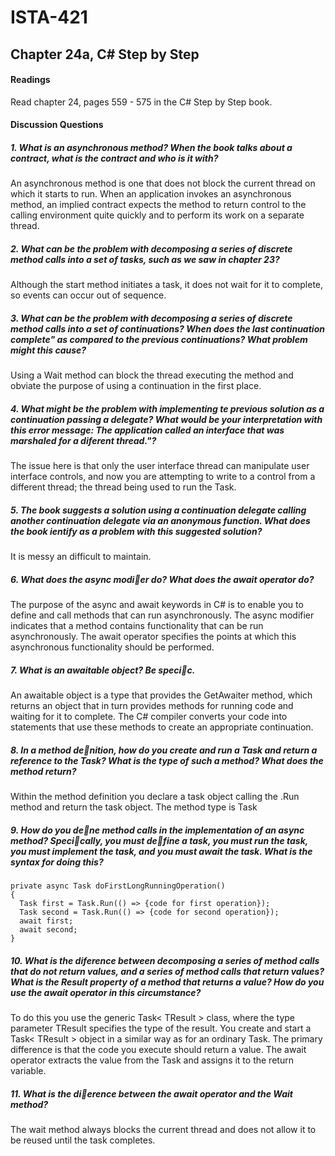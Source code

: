 # ISTA-421
## Chapter 24a, C# Step by Step
#### Readings
Read chapter 24, pages 559 - 575 in the C# Step by Step book.
#### Discussion Questions

##### 1. What is an asynchronous method? When the book talks about a contract, what is the contract and who is it with?
An asynchronous method is one that does not block the current thread on which it starts to run. When an application invokes an asynchronous method, an implied contract expects the method to return control to the calling environment quite quickly and to perform its work on a separate thread.
##### 2. What can be the problem with decomposing a series of discrete method calls into a set of tasks, such as we saw in chapter 23?
Although the start method initiates a task, it does not wait for it to complete, so events can occur out of sequence.
##### 3. What can be the problem with decomposing a series of discrete method calls into a set of continuations? When does the last continuation complete" as compared to the previous continuations? What problem might this cause?
Using a Wait method can block the thread executing the method and obviate the purpose of using a continuation in the first place.
##### 4. What might be the problem with implementing te previous solution as a continuation passing a delegate? What would be your interpretation with this error message: The application called an interface that was marshaled for a diferent thread."?
The issue here is that only the user interface thread can manipulate user interface controls, and now you are attempting to write to a control from a different thread; the thread being used to run the Task.
##### 5. The book suggests a solution using a continuation delegate calling another continuation delegate via an anonymous function. What does the book ientify as a problem with this suggested solution?
It is messy an difficult to maintain.
##### 6. What does the async modier do? What does the await operator do?
The purpose of the async and await keywords in C# is to enable you to define and call methods that can run asynchronously. The async modifier indicates that a method contains functionality that can be run asynchronously. The await operator specifies the points at which this asynchronous functionality should be performed.
##### 7. What is an awaitable object? Be specic.

An awaitable object is a type that provides the GetAwaiter method, which returns an object that in turn provides methods for running code and waiting for it to complete. The C# compiler converts your code into statements that use these methods to create an appropriate continuation.
##### 8. In a method denition, how do you create and run a Task and return a reference to the Task? What is the type of such a method? What does the method return?
Within the method definition you declare a task object calling the .Run method and return the task object.  The method type is Task
##### 9. How do you dene method calls in the implementation of an async method? Specically, you must define a task, you must run the task, you must implement the task, and you must await the task. What is the syntax for doing this?
```
private async Task doFirstLongRunningOperation()
{
  Task first = Task.Run(() => {code for first operation});
  Task second = Task.Run(() => {code for second operation});
  await first;
  await second;
}
```
##### 10. What is the diference between decomposing a series of method calls that do not return values, and a series of method calls that return values? What is the Result property of a method that returns a value? How do you use the await operator in this circumstance?
To do this you use the generic Task< TResult > class, where the type parameter TResult specifies the type of the result.
You create and start a Task< TResult > object in a similar way as for an ordinary Task. The primary difference is that the code you execute should return a value. The await operator extracts the value from the Task and assigns it to the return variable.
##### 11. What is the dierence between the await operator and the Wait method?

The wait method always blocks the current thread and does not allow it to be reused until the task completes.
